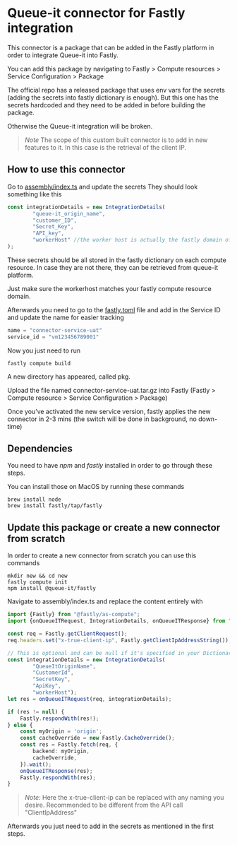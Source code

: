 # Queue-it connector for Fastly integration

This connector is a package that can be added in the Fastly platform in order to integrate Queue-it into Fastly.

You can add this package by navigating to Fastly > Compute resources > Service Configuration > Package

The official repo has a released package that uses env vars for the secrets (adding the secrets into fastly dictionary is enough).
But this one has the secrets hardcoded and they need to be added in before building the package.

Otherwise the Queue-it integration will be broken.

> *Note* The scope of this custom built connector is to add in new features to it. In this case is the retrieval of the client IP.


## How to use this connector

Go to [assembly/index.ts](assembly/index.ts) and update the secrets
They should look something like this

```ts
const integrationDetails = new IntegrationDetails(
        "queue-it_origin_name",
        "customer_ID",
        "Secret_Key",
        "API_key",
        "workerHost" //the worker host is actually the fastly domain of your compute resource.
);
```
These secrets should be all stored in the fastly dictionary on each compute resource.
In case they are not there, they can be retrieved from queue-it platform.

Just make sure the workerhost matches your fastly compute resource domain.

Afterwards you need to go to the [fastly.toml](fastly.toml) file and add in the Service ID and update the name for easier tracking

```ts
name = "connector-service-uat"
service_id = "vm123456789001"
```

Now you just need to run
```
fastly compute build
```

A new directory has appeared, called pkg.

Upload the file named connector-service-uat.tar.gz into Fastly (Fastly > Compute resource > Service Configuration > Package)

Once you’ve activated the new service version, fastly applies the new connector in 2-3 mins (the switch will be done in background, no down-time)


## Dependencies

You need to have *npm* and *fastly* installed in order to go through these steps.

You can install those on MacOS by running these commands

```
brew install node
brew install fastly/tap/fastly
```

## Update this package or create a new connector from scratch

In order to create a new connector from scratch you can use this commands

```
mkdir new && cd new
fastly compute init
npm install @queue-it/fastly
```

Navigate to assembly/index.ts and replace the content entirely with

```ts
import {Fastly} from "@fastly/as-compute";
import {onQueueITRequest, IntegrationDetails, onQueueITResponse} from "@queue-it/fastly";

const req = Fastly.getClientRequest();
req.headers.set("x-true-client-ip", Fastly.getClientIpAddressString());

// This is optional and can be null if it's specified in your Dictionary
const integrationDetails = new IntegrationDetails(
        "QueueItOriginName",
        "CustomerId",
        "SecretKey",
        "ApiKey",
        "workerHost");
let res = onQueueITRequest(req, integrationDetails);

if (res != null) {
    Fastly.respondWith(res!);
} else {
    const myOrigin = 'origin';
    const cacheOverride = new Fastly.CacheOverride();
    const res = Fastly.fetch(req, {
        backend: myOrigin,
        cacheOverride,
    }).wait();
    onQueueITResponse(res);
    Fastly.respondWith(res);
} 
```

> *Note:* Here the x-true-client-ip can be replaced with any naming you desire. Recommended to be different from the API call "ClientIpAddress"

Afterwards you just need to add in the secrets as mentioned in the first steps.